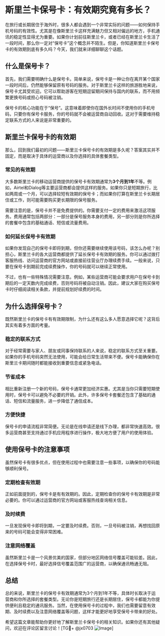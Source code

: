 # 斯里兰卡保号卡：有效期究竟有多长？

在旅行或长期居住于海外时，很多人都会遇到一个非常实际的问题——如何保持手机号码的有效性。尤其是在像斯里兰卡这样充满魅力但又相对偏远的地方，手机通讯的稳定性显得尤为重要。如果你计划前往斯里兰卡，或者已经在斯里兰卡生活了一段时间，那么你一定对“保号卡”这个概念并不陌生。但是，你知道斯里兰卡保号卡的有效期到底有多久吗？今天，我们就来详细聊聊这个话题。

## 什么是保号卡？

首先，我们需要明确什么是保号卡。简单来说，保号卡是一种让你在离开某个国家一段时间后，仍然能够保留原有号码的服务。对于斯里兰卡这样的旅游胜地来说，保号卡尤其受欢迎。它可以帮助游客在短期逗留期间保持与国内的联系，而不用频繁更换号码或担心号码被注销。

保号卡的核心功能在于“保号”。这意味着即使你在国外长时间不使用你的手机号码，只要你有保号卡服务，你的号码就不会被运营商自动回收。这对于需要维持稳定联系方式的人来说是非常重要的。

## 斯里兰卡保号卡的有效期

那么，回到我们最初的问题——斯里兰卡保号卡的有效期是多久呢？答案其实并不固定，而是取决于具体的运营商以及你选择的具体套餐类型。

### 常见的有效期

大多数斯里兰卡的移动运营商提供的保号卡有效期通常为**3个月到1年**不等。例如，Airtel和Dialog等主要运营商都会提供这样的服务。如果你只是短期旅行，比如两周或一个月，可以选择较短有效期的保号卡；而如果你打算在斯里兰卡长期居住或工作，则可能需要购买更长期限的保号服务。

需要注意的是，保号卡并不是免费提供的。你需要支付一定的费用来激活这项服务。费用通常包括两部分：一部分是保号服务本身的费用，另一部分则是你所选择的套餐中包含的基础通话、短信或流量费用。

### 如何延长保号卡有效期

如果你发现自己的保号卡即将到期，但你还需要继续使用该号码，该怎么办呢？别担心，斯里兰卡的各大运营商都提供了延长保号卡有效期的服务。你可以通过拨打客服热线、访问运营商的官方网站或直接前往营业厅办理续费手续。一般来说，只要在保号卡到期前完成续费操作，你的号码就可以继续正常使用。

不过，也有一些特殊情况需要注意。例如，某些运营商可能会要求用户在保号卡到期后的一定天数内完成续费，否则号码将被自动注销。因此，建议大家在购买保号卡时仔细阅读相关条款，并提前规划好续费的时间。

## 为什么选择保号卡？

既然斯里兰卡的保号卡有有效期限制，为什么还有这么多人愿意选择它呢？这背后其实有着多方面的考量。

### 稳定的联系方式

对于经常需要与家人、朋友或同事保持联系的人来说，稳定的联系方式至关重要。如果你的手机号码突然无法使用，可能会给日常生活带来不便。保号卡能确保你在斯里兰卡期间随时都能接收到重要信息或紧急电话。

### 节省成本

相比重新注册一个新的号码，保号卡通常更加经济实惠。尤其是当你只需要短期使用时，保号卡可以避免不必要的开销。此外，许多保号卡套餐还包含了基础的通话、短信和流量服务，进一步降低了通信成本。

### 方便快捷

保号卡的申请流程非常简便。无论是在线申请还是线下办理，都非常快速高效。很多运营商甚至支持通过手机应用程序进行操作，极大地方便了用户的使用体验。

## 使用保号卡的注意事项

虽然保号卡有很多优点，但在使用过程中也需要注意一些事项，以确保你的号码能够顺利保号。

### 定期检查有效期

正如前面提到的，保号卡是有有效期的。因此，定期检查你的保号卡有效期是非常必要的。你可以通过运营商的官方网站或客服热线查询相关信息。

### 及时续费

一旦发现保号卡即将到期，一定要及时续费。否则，一旦号码被注销，再想找回原来的号码可能会变得非常困难。

### 注意网络覆盖

虽然斯里兰卡是一个风景优美的国家，但部分地区网络信号覆盖可能较差。因此，在选择保号卡时，最好选择信号覆盖范围广的运营商，以确保通讯畅通无阻。

## 总结

总的来说，斯里兰卡的保号卡有效期通常为3个月到1年不等，具体时长取决于运营商和你所选择的套餐类型。无论你是短期旅行还是长期居住，保号卡都能为你提供便利且稳定的通讯服务。当然，在使用保号卡的过程中，我们也需要留意有效期、及时续费以及注意网络覆盖等问题，这样才能更好地享受保号卡带来的好处。

希望这篇文章能帮助你更好地了解斯里兰卡保号卡的相关知识。如果你还有其他疑问，欢迎在评论区留言讨论！[TG💪+ @jx0703 ![Image](https://github.com/user-attachments/assets/dbca1d08-cadb-493c-b0ec-ad6f7a83f270)]